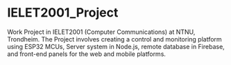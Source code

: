 # IELET2001_Project
Work Project in IELET2001 (Computer Communications) at NTNU, Trondheim. The Project involves creating a control and monitoring platform using ESP32 MCUs, Server system in Node.js, remote database in Firebase, and front-end panels for the web and mobile platforms. 
